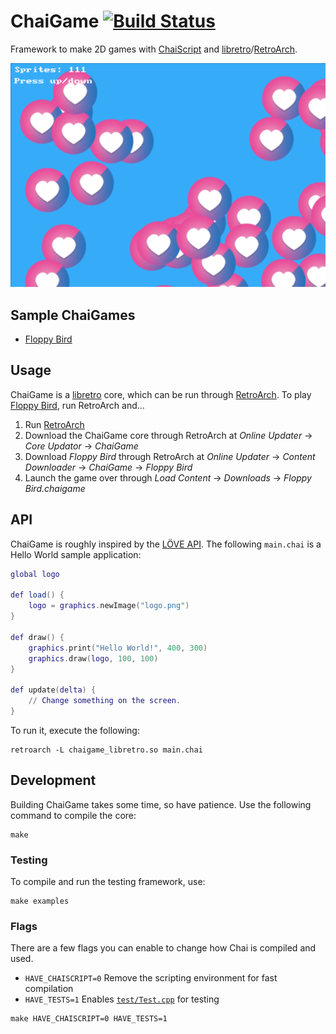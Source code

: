 # ChaiGame [![Build Status](https://travis-ci.org/RobLoach/ChaiGame.svg?branch=master)](https://travis-ci.org/RobLoach/ChaiGame)

Framework to make 2D games with [ChaiScript](http://chaiscript.com/) and [libretro](https://www.libretro.com)/[RetroArch](http://retroarch.com).

![ChaiGame Benchmark Screenshot](examples/benchmark/screenshot.png)

## Sample ChaiGames

- [Floppy Bird](https://github.com/RobLoach/ChaiGame-FloppyBird)

## Usage

ChaiGame is a [libretro](https://www.libretro.com/) core, which can be run through [RetroArch](http://retroarch.com/). To play [Floppy Bird](https://github.com/RobLoach/ChaiGame-FloppyBird), run RetroArch and...

1. Run [RetroArch](http://retroarch.com/)
2. Download the ChaiGame core through RetroArch at *Online Updater* → *Core Updator* → *ChaiGame*
3. Download *Floppy Bird* through RetroArch at *Online Updater* → *Content Downloader* → *ChaiGame* → *Floppy Bird*
4. Launch the game over through *Load Content* → *Downloads* → *Floppy Bird.chaigame*

## API

ChaiGame is roughly inspired by the [LÖVE API](https://love2d.org/wiki/Main_Page). The following `main.chai` is a Hello World sample application:

``` lua
global logo

def load() {
	logo = graphics.newImage("logo.png")
}

def draw() {
    graphics.print("Hello World!", 400, 300)
    graphics.draw(logo, 100, 100)
}

def update(delta) {
	// Change something on the screen.
}
```

To run it, execute the following:

```
retroarch -L chaigame_libretro.so main.chai
```

## Development

Building ChaiGame takes some time, so have patience. Use the following command to compile the core:

```
make
```

### Testing

To compile and run the testing framework, use:

```
make examples
```

### Flags

There are a few flags you can enable to change how Chai is compiled and used.

- `HAVE_CHAISCRIPT=0` Remove the scripting environment for fast compilation
- `HAVE_TESTS=1` Enables [`test/Test.cpp`](Test.cpp) for testing

```
make HAVE_CHAISCRIPT=0 HAVE_TESTS=1
```
